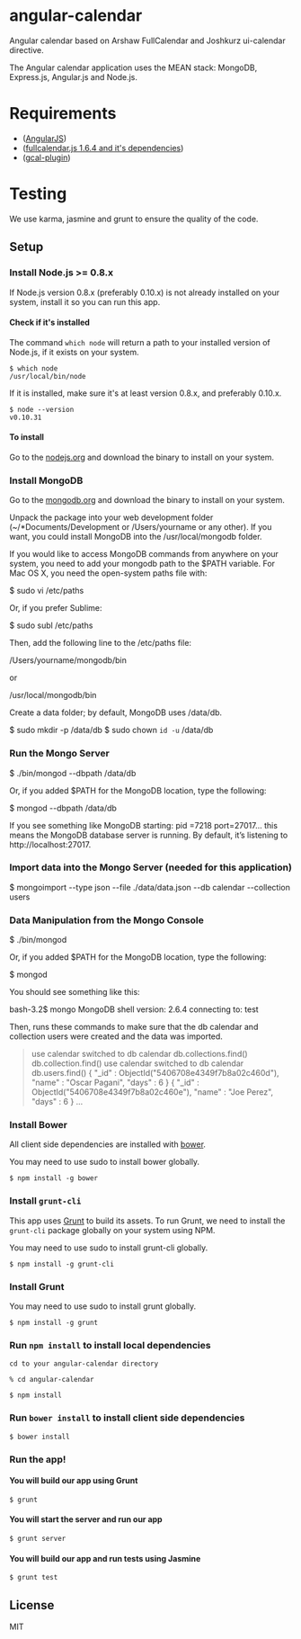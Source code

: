 angular-calendar
================

Angular calendar based on Arshaw FullCalendar and Joshkurz ui-calendar directive.

The Angular calendar application uses the MEAN stack:  MongoDB, Express.js, Angular.js and Node.js.

# Requirements
- ([AngularJS](http://code.angularjs.org/1.2.23/angular.js))
- ([fullcalendar.js 1.6.4 and it's dependencies](http://arshaw.com/fullcalendar/download/))
- ([gcal-plugin](http://arshaw.com/js/fullcalendar-1.5.3/fullcalendar/gcal.js))

# Testing

We use karma, jasmine and grunt to ensure the quality of the code.

## Setup

### Install Node.js >= 0.8.x

If Node.js version 0.8.x (preferably 0.10.x) is not already installed on your system, install it so you can run this app.

#### Check if it's installed

The command `which node` will return a path to your installed version of Node.js, if it exists on your system.

    $ which node
    /usr/local/bin/node

If it is installed, make sure it's at least version 0.8.x, and preferably 0.10.x.

    $ node --version
    v0.10.31

#### To install

Go to the [nodejs.org](http://nodejs.org/download/) and download the binary to install on your system.

### Install MongoDB

Go to the [mongodb.org](http://www.mongodb.org/downloads) and download the binary to install on your system.

Unpack the package into your web development folder (~/*Documents/Development or /Users/yourname or any other). If you want, you could install MongoDB into the /usr/local/mongodb folder.

If you would like to access MongoDB commands from anywhere on your system, you need to add your
mongodb path to the $PATH variable. For Mac OS X, you need the open-system paths file with:

$ sudo vi /etc/paths

Or, if you prefer Sublime:

$ sudo subl /etc/paths

Then, add the following line to the /etc/paths file:

/Users/yourname/mongodb/bin

or 

/usr/local/mongodb/bin

Create a data folder; by default, MongoDB uses /data/db.

$ sudo mkdir -p /data/db
$ sudo chown `id -u` /data/db

### Run the Mongo Server

$ ./bin/mongod  --dbpath /data/db

Or, if you added $PATH for the MongoDB location, type the following:

$ mongod --dbpath /data/db

If you see something like
MongoDB starting: pid =7218 port=27017...
this means the MongoDB database server is running. By default, it’s listening to http://localhost:27017.

### Import data into the Mongo Server (needed for this application)

$ mongoimport --type json --file ./data/data.json --db calendar --collection users

### Data Manipulation from the Mongo Console

$ ./bin/mongod

Or, if you added $PATH for the MongoDB location, type the following:

$ mongod

You should see something like this:

bash-3.2$ mongo
MongoDB shell version: 2.6.4
connecting to: test

Then, runs these commands to make sure that the db calendar and collection users were created and the data was imported.

> use calendar
switched to db calendar
> db.collections.find()
> db.collection.find()
> use calendar
switched to db calendar
> db.users.find()
{ "_id" : ObjectId("5406708e4349f7b8a02c460d"), "name" : "Oscar Pagani", "days" : 6 }
{ "_id" : ObjectId("5406708e4349f7b8a02c460e"), "name" : "Joe Perez", "days" : 6 }
...
> 

### Install Bower

All client side dependencies are installed with
[bower](http://bower.io/).

You may need to use sudo to install bower globally.

    $ npm install -g bower

### Install `grunt-cli`

This app uses [Grunt](http://gruntjs.com/) to build its assets. To run Grunt, we need to install the `grunt-cli` package globally on your system using NPM.


You may need to use sudo to install grunt-cli globally.

    $ npm install -g grunt-cli

### Install Grunt

You may need to use sudo to install grunt globally.

    $ npm install -g grunt

### Run `npm install` to install local dependencies

    cd to your angular-calendar directory

    % cd angular-calendar

    $ npm install

### Run `bower install` to install client side dependencies

    $ bower install

### Run the app!

#### You will build our app using Grunt

    $ grunt

#### You will start the server and run our app

    $ grunt server

#### You will build our app and run tests using Jasmine

    $ grunt test

## License

MIT